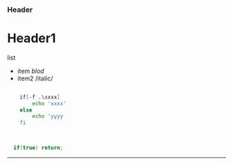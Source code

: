 ### Header ###

Header1
=======


list
- item *blod*
- item2 /italic/

~~~bash

    if[-f .\xxxx]
        echo 'xxxx'
    else
        echo 'yyyy
    fi
    
~~~


~~~~c

  if(true) return;

~~~~

--------
